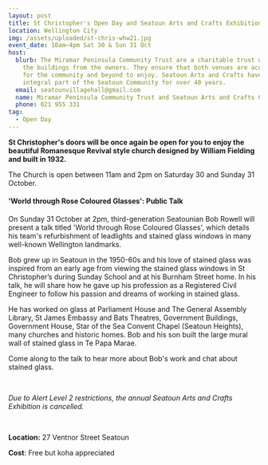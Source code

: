```yaml
---
layout: post
title: St Christopher's Open Day and Seatoun Arts and Crafts Exhibition
location: Wellington City
img: /assets/uploaded/st-chris-whw21.jpg
event_date: 10am–4pm Sat 30 & Sun 31 Oct
host:
  blurb: The Miramar Peninsula Community Trust are a charitable trust who lease
    the buildings from the owners. They ensure that both venues are accessible
    for the community and beyond to enjoy. Seatoun Arts and Crafts have been an
    integral part of the Seatoun Community for over 40 years.
  email: seatounvillagehall@gmail.com
  name: Miramar Peninsula Community Trust and Seatoun Arts and Crafts Group
  phone: 021 955 331
tag:
  - Open Day
---
```

**St Christopher's doors will be once again be open for you to enjoy the beautiful Romanesque Revival style church designed by William Fielding and built in 1932.** 

The Church is open between 11am and 2pm on Saturday 30 and Sunday 31 October. 

#### 'World through Rose Coloured Glasses': Public Talk

On Sunday 31 October at 2pm, third-generation Seatounian Bob Rowell will present a talk titled 'World through Rose Coloured Glasses', which details his team's refurbishment of leadlights and stained glass windows in many well-known Wellington landmarks. 

Bob grew up in Seatoun in the 1950-60s and his love of stained glass was inspired from an early age from viewing the stained glass windows in St Christopher’s during Sunday School and at his Burnham Street home. In his talk, he will share how he gave up his profession as a Registered Civil Engineer to follow his passion and dreams of working in stained glass.

He has worked on glass at Parliament House and The General Assembly Library, St James Embassy and Bats Theatres, Government Buildings, Government House, Star of the Sea Convent Chapel (Seatoun Heights), many churches and historic homes. Bob and his son built the large mural wall of stained glass in Te Papa Marae.

Come along to the talk to hear more about Bob's work and chat about stained glass. 

<br>

*Due to Alert Level 2 restrictions, the annual Seatoun Arts and Crafts Exhibition is cancelled.* 

<br>

**Location:** 27 Ventnor Street Seatoun

**Cost**: Free but koha appreciated